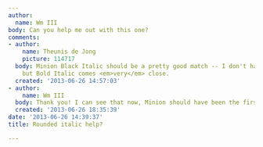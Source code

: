 ```yaml
---
author:
  name: Wm III
body: Can you help me out with this one?
comments:
- author:
    name: Theunis de Jong
    picture: 114717
  body: Minion Black Italic should be a pretty good match -- I don't have that one,
    but Bold Italic comes <em>very</em> close.
  created: '2013-06-26 14:57:03'
- author:
    name: Wm III
  body: Thank you! I can see that now, Minion should have been the first place I looked...
  created: '2013-06-26 18:35:39'
date: '2013-06-26 14:39:37'
title: Rounded italic help?

---
```

